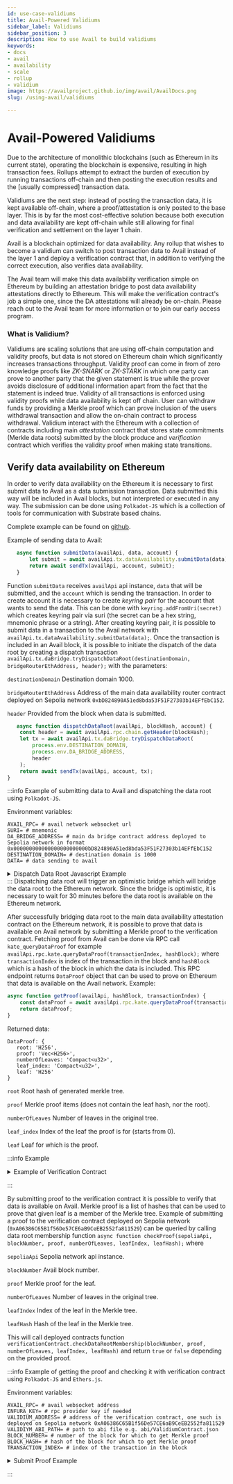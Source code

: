 ```yaml
---
id: use-case-validiums
title: Avail-Powered Validiums
sidebar_label: Validiums
sidebar_position: 3
description: How to use Avail to build validiums
keywords:
- docs
- avail
- availability
- scale
- rollup
- validium
image: https://availproject.github.io/img/avail/AvailDocs.png
slug: /using-avail/validiums

---
```


# Avail-Powered Validiums

Due to the architecture of monolithic blockchains (such as Ethereum in
its current state), operating the blockchain is expensive, resulting
in high transaction fees. Rollups attempt to extract the burden of
execution by running transactions off-chain and then posting the
execution results and the [usually compressed] transaction data.

Validiums are the next step: instead of posting the transaction data,
it is kept available off-chain, where a proof/attestation is only
posted to the base layer. This is by far the most cost-effective
solution because both execution and data availability are kept
off-chain while still allowing for final verification and settlement
on the layer 1 chain.

Avail is a blockchain optimized for data availability. Any rollup that
wishes to become a validium can switch to post transaction data to
Avail instead of the layer 1 and deploy a verification contract that,
in addition to verifying the correct execution, also verifies data
availability.

The Avail team will make this data availability verification simple on
Ethereum by building an attestation bridge to post data availability
attestations directly to Ethereum. This will make the verification
contract's job a simple one, since the DA attestations will already be
on-chain. Please reach out to the Avail team for more information or
to join our early access program.

### What is Validium?

Validiums are scaling solutions that are using off-chain computation and
validity proofs, but data is not stored on Ethereum chain which significantly
increases transactions throughput.  Validity proof can come in from of zero knowledge proofs
like _ZK-SNARK_ or _ZK-STARK_ in which one party can prove to another party that the given statement is true
while the prover avoids disclosure of additional information apart from the fact that the statement is indeed true.
Validity of all transactions is enforced using validity proofs while data availability is kept off chain.
User can withdraw funds by providing a Merkle proof which can prove inclusion of the users withdrawal transaction and allow
the on-chain contract to process withdrawal. Validium interact with the Ethereum with a collection of contracts
including main _attestation_ contract that stores state commitments (Merkle data roots) submitted by the block produce and
_verification_ contract which verifies the validity proof when making state transitions.

## Verify data availability on Ethereum

In order to verify data availability on the Ethereum it is necessary
to first submit data to Avail as a data submission transaction. Data
submitted this way will be included in Avail blocks, but not
interpreted or executed in any way. The submission can be done using
`Polkadot-JS` which is a collection of tools for communication with
Substrate based chains.

Complete example can be found on [github](https://github.com/availproject/avail/tree/develop/examples/validium).


Example of sending data to Avail:

 ```typescript
    async function submitData(availApi, data, account) {
        let submit = await availApi.tx.dataAvailability.submitData(data);
        return await sendTx(availApi, account, submit);
    }
   ```

Function `submitData` receives `availApi` api instance, `data` that will be submitted,
and the `account` which is sending the transaction. In order to create account
it is necessary to create _keyring_ _pair_ for the account that wants to send the data.
This can be done with `keyring.addFromUri(secret)` which creates keyring pair via suri
(the secret can be a hex string, mnemonic phrase or a string).
After creating keyring pair, it is possible to submit data in a transaction to the Avail network with 
`availApi.tx.dataAvailability.submitData(data);`. Once the transaction is included in an Avail block,
it is possible to initiate the dispatch of the data root by creating a dispatch transaction
`availApi.tx.daBridge.tryDispatchDataRoot(destinationDomain, bridgeRouterEthAddress, header);` with the parameters:

`destinationDomain` Destination domain 1000.

`bridgeRouterEthAddress` Address of the main data availability router contract deployed on Sepolia network `0xbD824890A51ed8bda53F51F27303b14EFfEbC152`.

`header` Provided from the block when data is submitted.

```typescript
   async function dispatchDataRoot(availApi, blockHash, account) {
    const header = await availApi.rpc.chain.getHeader(blockHash);
    let tx = await availApi.tx.daBridge.tryDispatchDataRoot(
        process.env.DESTINATION_DOMAIN,
        process.env.DA_BRIDGE_ADDRESS,
        header
    );
    return await sendTx(availApi, account, tx);
}
   ```

:::info Example of submitting data to Avail and dispatching the data root using `Polkadot-JS`.

Environment variables:
```dotenv
AVAIL_RPC= # avail network websocket url
SURI= # mnemonic
DA_BRIDGE_ADDRESS= # main da bridge contract address deployed to Sepolia network in format 0x000000000000000000000000bD824890A51ed8bda53F51F27303b14EFfEbC152
DESTINATION_DOMAIN= # destination domain is 1000
DATA= # data sending to avail
```
<details>
  <summary>
    Dispatch Data Root Javascript Example
  </summary>

```typescript
import {ApiPromise, Keyring, WsProvider} from "@polkadot/api";
import * as dotenv from "dotenv";

dotenv.config()

/**
 * Creates api instance.
 *
 * @param url websocket address
 */
async function createApi(url) {
    const provider = new WsProvider(url)
    return ApiPromise.create({
        provider,
        rpc: {
            kate: {
                queryDataProof: {
                    description: 'Generate the data proof for the given `index`',
                    params: [
                        {
                            name: 'data_index',
                            type: 'u32'
                        },
                        {
                            name: 'at',
                            type: 'Hash',
                            isOptional: true
                        }
                    ],
                    type: 'DataProof'
                }
            }
        },
        types: {
            AppId: 'Compact<u32>',
            DataLookupIndexItem: {
                appId: 'AppId',
                start: 'Compact<u32>'
            },
            DataLookup: {
                size: 'Compact<u32>',
                index: 'Vec<DataLookupIndexItem>'
            },
            KateCommitment: {
                rows: 'Compact<u16>',
                cols: 'Compact<u16>',
                dataRoot: 'H256',
                commitment: 'Vec<u8>'
            },
            V1HeaderExtension: {
                commitment: 'KateCommitment',
                appLookup: 'DataLookup'
            },
            VTHeaderExtension: {
                newField: 'Vec<u8>',
                commitment: 'KateCommitment',
                appLookup: 'DataLookup'
            },
            HeaderExtension: {
                _enum: {
                    V1: 'V1HeaderExtension',
                    VTest: 'VTHeaderExtension'
                }
            },
            DaHeader: {
                parentHash: 'Hash',
                number: 'Compact<BlockNumber>',
                stateRoot: 'Hash',
                extrinsicsRoot: 'Hash',
                digest: 'Digest',
                extension: 'HeaderExtension'
            },
            Header: 'DaHeader',
            CheckAppIdExtra: {
                appId: 'AppId'
            },
            CheckAppIdTypes: {},
            CheckAppId: {
                extra: 'CheckAppIdExtra',
                types: 'CheckAppIdTypes'
            },
            DataProof: {
                root: 'H256',
                proof: 'Vec<H256>',
                numberOfLeaves: 'Compact<u32>',
                leaf_index: 'Compact<u32>',
                leaf: 'H256'
            },
            Cell: {
                row: 'u32',
                col: 'u32',
            }
        },
        signedExtensions: {
            CheckAppId: {
                extrinsic: {
                    appId: 'AppId'
                },
                payload: {}
            },
        },
    });
}

/**
 * Sends transaction to Avail.
 *
 * @param api instance of the api
 * @param account sending the transaction
 * @param tx transaction
 */
async function sendTx(api, account, tx) {
    return new Promise(async (resolve) => {
        try {
            const res = await tx
                .signAndSend(
                    account,
                    (result) => {
                        if (result.status.isReady) {
                            console.log(`Txn has been sent to the mempool`)
                        }
                        if (result.status.isInBlock) {
                            console.log(`Tx hash: ${result.txHash} is in block ${result.status.asInBlock}`)
                            res()
                            resolve(result)
                        }
                    });

        } catch (e) {
            console.log(e);
            process.exit(1);
        }
    })
}

/**
 * Submitting data to Avail as a transaction.
 *
 * @param availApi api instance
 * @param data payload to send
 * @param account that is sending transaction
 * @returns {Promise<unknown>}
 */
async function submitData(availApi, data, account) {
    let submit = await availApi.tx.dataAvailability.submitData(data);
    return await sendTx(availApi, account, submit);
}

/**
 * Sending dispatch data root transaction.
 *
 * @param availApi api instance
 * @param blockHash hash of the block
 * @param account sending transaction
 * @returns {Promise<unknown>}
 */
async function dispatchDataRoot(availApi, blockHash, account) {
    const destinationDomain = process.env.DESTINATION_DOMAIN;
    const bridgeRouterEthAddress = process.env.DA_BRIDGE_ADDRESS;
    const header = await availApi.rpc.chain.getHeader(blockHash);
    console.log(`Block Number: ${header.number}`);
    console.log(`State Root: ${header.stateRoot}`);
    let tx = await availApi.tx.daBridge.tryDispatchDataRoot(destinationDomain, bridgeRouterEthAddress, header);
    return await sendTx(availApi, account, tx);
}

/**
 * Returns data root for the particular block.
 *
 * @param availApi api instance
 * @param blockHash hash of the block
 * @returns {Promise<(*)[]>}
 */
async function getDataRoot(availApi, blockHash) {
    const header = JSON.parse(await availApi.rpc.chain.getHeader(blockHash));
    return [header.extension.v1.commitment.dataRoot, header.number];
}

(async function dataRootDispatch() {
    const availApi = await createApi(process.env.AVAIL_RPC);
    const keyring = new Keyring({type: 'sr25519'});
    const account = keyring.addFromMnemonic(process.env.SURI);
    console.log("Submitting data to Avail...")

    let result = await submitData(availApi, process.env.DATA, account)
    const txIndex = JSON.parse(result.events[0].phase).applyExtrinsic;
    const blockHash = result.status.asInBlock;
    console.log(`Transaction: ${result.txHash}. Block hash: ${blockHash}. Transaction index: ${txIndex}.`)

    console.log("Triggering Home...");
    result = await dispatchDataRoot(availApi, blockHash, account);
    console.log(`Sent txn on Avail. Txn Hash: ${result.txHash}.`);
    let [root, blockNum] = await getDataRoot(availApi, blockHash);
    console.log("Data Root:" + root + " and Block number: " + blockNum);

    await availApi.disconnect();
})().then(() => {
    console.log("Done")
}).catch((err) => {
    console.error(err);
    process.exit(1);
});

```

</details>
:::
Dispatching data root will trigger an optimistic bridge which will bridge the data root to the Ethereum network. Since the bridge
is optimistic, it is necessary to wait for 30 minutes before the data root is available on the Ethereum network.

After successfully bridging data root to the main data availability attestation contract on the Ethereum network,
it is possible to prove that data is available on Avail network by submitting a Merkle proof to the verification contract.
Fetching proof from Avail can be done via RPC call `kate_queryDataProof` for
example `availApi.rpc.kate.queryDataProof(transactionIndex, hashBlock);`
where `transactionIndex` is index of the transaction in the block and `hashBlock` which is a hash of the block in which
the data is included. This RPC endpoint returns `DataProof` object that can be used to prove on Ethereum that data is available on the Avail network.
Example:

```typescript
async function getProof(availApi, hashBlock, transactionIndex) {
    const dataProof = await availApi.rpc.kate.queryDataProof(transactionIndex, hashBlock);
    return dataProof;
}
```

Returned data:

```
DataProof: {
   root: 'H256',
   proof: 'Vec<H256>',
   numberOfLeaves: 'Compact<u32>',
   leaf_index: 'Compact<u32>',
   leaf: 'H256'
}
```

`root` Root hash of generated merkle tree.

`proof` Merkle proof items (does not contain the leaf hash, nor the root).

`numberOfLeaves`  Number of leaves in the original tree.

`leaf_index` Index of the leaf the proof is for (starts from 0).

`leaf` Leaf for which is the proof.

:::info Example
<details>
  <summary>
    Example of Verification Contract
  </summary>

```solidity
//SPDX-License-Identifier: UNLICENSED
pragma solidity 0.8.19;

import "@openzeppelin/contracts/access/Ownable.sol";

contract DataAvailabilityRouter {
    mapping(uint32 => bytes32) public roots;
}

contract ValidiumContract is Ownable {
    DataAvailabilityRouter private router;

    function setRouter(
        address _router
    ) public onlyOwner {
        router = DataAvailabilityRouter(_router);
    }

    function getDataRoot(
        uint32 blockNumber
    ) public view returns (bytes32) {
        return router.roots(blockNumber);
    }

    function checkDataRootMembership(
        uint32 blockNumber,
        bytes32[] calldata proof,
        uint256 numberOfLeaves,
        uint256 index,
        bytes32 leaf
    ) public view returns (bool isMember) {
        // if the proof is of size n, the tree height will be n+1
        // in a tree of height n+1, max possible leaves are 2^n
        require(index < numberOfLeaves, "INVALID_LEAF_INDEX");
        // refuse to accept padded leaves as proof
        require(leaf != bytes32(0), "INVALID_LEAF");

        bytes32 rootHash = getDataRoot(blockNumber);
        assembly ("memory-safe") {
            if proof.length {
                let end := add(proof.offset, shl(5, proof.length))
                let i := proof.offset
                let width := numberOfLeaves

                for {} 1 {} {
                    let leafSlot := shl(5, and(0x1, index))
                    if eq(add(index, 1), width) {
                        leafSlot := 0x20
                    }
                    mstore(leafSlot, leaf)
                    mstore(xor(leafSlot, 32), calldataload(i))
                    leaf := keccak256(0, 64)
                    index := shr(1, index)
                    i := add(i, 32)
                    width := add(shr(1, sub(width, 1)), 1)
                    if iszero(lt(i, end)) {
                        break
                    }
                }
            }
            isMember := eq(leaf, rootHash)

        }
        return isMember;
    }
}
```
</details>

:::

By submitting proof to the verification contract it is possible to verify
that data is available on Avail. Merkle proof is a list of hashes that can be used to prove
that given leaf is a member of the Merkle tree. Example of submitting a proof to the verification contract
deployed on Sepolia network (`0xA06386C65B1f56De57CE6aB9CeEB2552fa811529`) can be queried by calling data root membership function 
`async function checkProof(sepoliaApi, blockNumber, proof, numberOfLeaves, leafIndex, leafHash);` where

`sepoliaApi` Sepolia network api instance.

`blockNumber` Avail block number.

`proof` Merkle proof for the leaf.

`numberOfLeaves` Number of leaves in the original tree.

`leafIndex` Index of the leaf in the Merkle tree.

`leafHash` Hash of the leaf in the Merkle tree.

This will call deployed contracts function `verificationContract.checkDataRootMembership(blockNumber, proof, numberOfLeaves, leafIndex, leafHash)`
and return `true` or `false` depending on the provided proof.

:::info Example of getting the proof and checking it with verification contract using `Polkadot-JS` and `Ethers.js`.

Environment variables:
```dotenv
AVAIL_RPC= # avail websocket address
INFURA_KEY= # rpc provider key if needed 
VALIDIUM_ADDRESS= # address of the verification contract, one such is deployed on Sepolia network 0xA06386C65B1f56De57CE6aB9CeEB2552fa811529
VALIDIYM_ABI_PATH= # path to abi file e.g. abi/ValidiumContract.json
BLOCK_NUMBER= # number of the block for which to get Merkle proof
BLOCK_HASH= # hash of the block for which to get Merkle proof
TRANSACTION_INDEX= # index of the transaction in the block 
```

<details>
  <summary>
    Submit Proof Example
  </summary>

```typescript
import {ethers} from "ethers";
import * as dotenv from 'dotenv'
import {hexlify} from "ethers/lib/utils.js";
import {readFileSync} from "fs";
import {ApiPromise, WsProvider} from "@polkadot/api";

dotenv.config()

/**
 * Creates api instance.
 *
 * @param url websocket address
 * @returns {Promise<ApiPromise>}
 */
async function createApi(url) {
    const provider = new WsProvider(url)

    // Create the API and wait until ready
    return ApiPromise.create({
        provider,
        rpc: {
            kate: {
                queryDataProof: {
                    description: 'Generate the data proof for the given `index`',
                    params: [
                        {
                            name: 'data_index',
                            type: 'u32'
                        },
                        {
                            name: 'at',
                            type: 'Hash',
                            isOptional: true
                        }
                    ],
                    type: 'DataProof'
                }
            }
        },
        types: {
            DataProof: {
                root: 'H256',
                proof: 'Vec<H256>',
                numberOfLeaves: 'Compact<u32>',
                leaf_index: 'Compact<u32>',
                leaf: 'H256'
            }
        }
    });
}

/**
 * Returns Merkle proof for the particular data.
 *
 * @param availApi Api instance
 * @param hashBlock Hash of the block
 * @param transactionIndex Index of the transaction in the block
 * @returns {Promise<*>}
 */
async function getProof(availApi, hashBlock, transactionIndex) {
    const daHeader = await availApi.rpc.kate.queryDataProof(transactionIndex, hashBlock);
    console.log(`Fetched proof from Avail for txn index ${transactionIndex} inside block ${hashBlock}`);
    return daHeader;
}

/**
 * Checks if the provided Merkle proof is valid by checking on the Ethereum deployed validation contract.
 *
 * @param sepoliaApi Sepolia network api instance
 * @param blockNumber Avail block number
 * @param proof Merkle proof for the leaf
 * @param numberOfLeaves Number of leaves in the original tree
 * @param leafIndex Index of the leaf in the Merkle tree
 * @param leafHash Hash of the leaf in the Merkle tree
 * @returns {Promise<*>}
 */
async function checkProof(sepoliaApi, blockNumber, proof, numberOfLeaves, leafIndex, leafHash) {
    const abi = JSON.parse(readFileSync(process.env.VALIDIYM_ABI_PATH).toString());
    const verificationContract = new ethers.Contract(process.env.VALIDIUM_ADDRESS, abi, sepoliaApi);
    return await verificationContract.checkDataRootMembership(BigInt(blockNumber), proof, BigInt(numberOfLeaves), BigInt(leafIndex), leafHash)
}

(async function submitProof() {
    // connect to Sepolia through Infura but can be used any other available provider
    const sepoliaApi = new ethers.providers.InfuraProvider
        .getWebSocketProvider("sepolia", process.env.INFURA_KEY);
    const availApi = await createApi(process.env.AVAIL_RPC);

    console.log(`Getting proof for transaction index ${process.env.TRANSACTION_INDEX} block number ${process.env.BLOCK_NUMBER} and block hash ${process.env.BLOCK_HASH}`)
    const daHeader = await getProof(availApi, process.env.BLOCK_HASH, process.env.TRANSACTION_INDEX)

    console.log(`Data Root: ${hexlify(daHeader.root)}`);
    console.log(`Proof: ${daHeader.proof}`);
    console.log(`Leaf to prove: ${hexlify(daHeader.leaf)}`);
    console.log(`Leaf index : ${daHeader.leaf_index}`);
    console.log(`Number of leaves: ${daHeader.numberOfLeaves}`);

    const isDataAccepted = await checkProof(sepoliaApi, process.env.BLOCK_NUMBER, daHeader.proof, daHeader.numberOfLeaves, daHeader.leaf_index, daHeader.leaf);
    console.log("Data is: " + (isDataAccepted ? "available" : "not available"));
    await availApi.disconnect();
    await sepoliaApi.destroy();
})().then(() => {
    console.log("Done")
}).catch((err) => {
    console.error(err);
    process.exit(1);
});

```
</details>

:::
